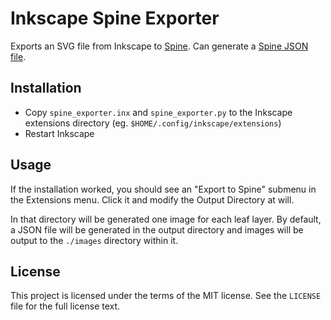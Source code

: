 # Inkscape Spine Exporter

Exports an SVG file from Inkscape to [Spine](https://esotericsoftware.com).
Can generate a [Spine JSON file](https://esotericsoftware.com/spine-json-format).


## Installation

* Copy `spine_exporter.inx` and `spine_exporter.py` to the Inkscape extensions directory (eg. `$HOME/.config/inkscape/extensions`)
* Restart Inkscape

## Usage

If the installation worked, you should see an "Export to Spine" submenu in the
Extensions menu. Click it and modify the Output Directory at will.

In that directory will be generated one image for each leaf layer. By default,
a JSON file will be generated in the output directory and images will be output
to the `./images` directory within it.

## License

This project is licensed under the terms of the MIT license.
See the `LICENSE` file for the full license text.
